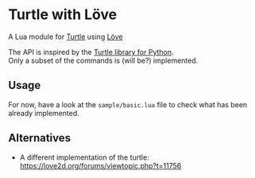 # Turtle with Löve

A Lua module for [Turtle](https://en.wikipedia.org/wiki/Turtle_graphics) using [Löve](https://love2d.org/)

The API is inspired by the [Turtle library for Python](https://docs.python.org/2/library/turtle.html).  
Only a subset of the commands is (will be?) implemented.

## Usage

For now, have a look at the `sample/basic.lua` file to check what has been already implemented.

## Alternatives

- A different implementation of the turtle: <https://love2d.org/forums/viewtopic.php?t=11756>
